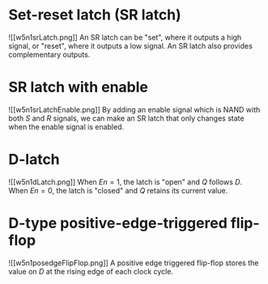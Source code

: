 # Set-reset latch (SR latch)
![[w5n1srLatch.png]]
An SR latch can be "set", where it outputs a high signal, or "reset", where it outputs a low signal. An SR latch also provides complementary outputs.
# SR latch with enable
![[w5n1srLatchEnable.png]]
By adding an enable signal which is NAND with both $S$ and $R$ signals, we can make an SR latch that only changes state when the enable signal is enabled.
# D-latch
![[w5n1dLatch.png]]
When $En=1$, the latch is "open" and $Q$ follows $D$. When $En=0$, the latch is "closed" and $Q$ retains its current value.
# D-type positive-edge-triggered flip-flop
![[w5n1posedgeFlipFlop.png]]
A positive edge triggered flip-flop stores the value on $D$ at the rising edge of each clock cycle.
